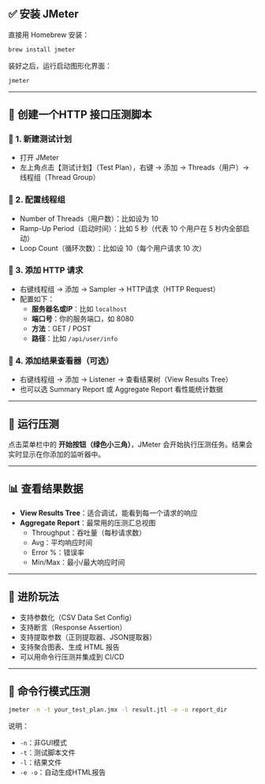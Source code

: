 ## ✅ 安装 JMeter

直接用 Homebrew 安装：

```bash
brew install jmeter
```

装好之后，运行启动图形化界面：

```bash
jmeter
```

------

## 🧪 创建一个HTTP 接口压测脚本

### 👣 1. 新建测试计划

- 打开 JMeter
- 左上角点击【测试计划】（Test Plan），右键 → 添加 → Threads（用户）→ 线程组（Thread Group）

### 👣 2. 配置线程组

- Number of Threads（用户数）：比如设为 10
- Ramp-Up Period（启动时间）：比如 5 秒（代表 10 个用户在 5 秒内全部启动）
- Loop Count（循环次数）：比如设 10（每个用户请求 10 次）

### 👣 3. 添加 HTTP 请求

- 右键线程组 → 添加 → Sampler → HTTP请求（HTTP Request）
- 配置如下：
  - **服务器名或IP**：比如 `localhost`
  - **端口号**：你的服务端口，如 8080
  - **方法**：GET / POST
  - **路径**：比如 `/api/user/info`

### 👣 4. 添加结果查看器（可选）

- 右键线程组 → 添加 → Listener → 查看结果树（View Results Tree）
- 也可以选 Summary Report 或 Aggregate Report 看性能统计数据

------

## 🧨 运行压测

点击菜单栏中的 **开始按钮（绿色小三角）**，JMeter 会开始执行压测任务。结果会实时显示在你添加的监听器中。

------

## 📊 查看结果数据

- **View Results Tree**：适合调试，能看到每一个请求的响应
- **Aggregate Report**：最常用的压测汇总视图
  - Throughput：吞吐量（每秒请求数）
  - Avg：平均响应时间
  - Error %：错误率
  - Min/Max：最小/最大响应时间

------

## 🧠 进阶玩法

- 支持参数化（CSV Data Set Config）
- 支持断言（Response Assertion）
- 支持提取参数（正则提取器、JSON提取器）
- 支持聚合图表、生成 HTML 报告
- 可以用命令行压测并集成到 CI/CD

------

## 📌 命令行模式压测

```bash
jmeter -n -t your_test_plan.jmx -l result.jtl -e -o report_dir
```

说明：

- `-n`：非GUI模式
- `-t`：测试脚本文件
- `-l`：结果文件
- `-e -o`：自动生成HTML报告